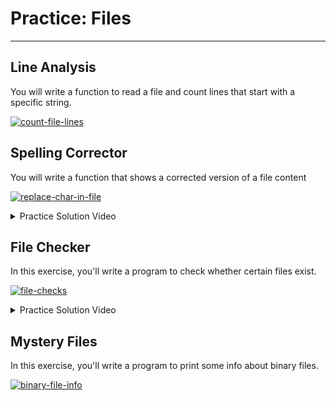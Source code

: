 # Practice: Files

---

## Line Analysis

You will write a function to read a file and count lines that start with a specific string.

[![count-file-lines](https://img.shields.io/static/v1?label=Open%20Project&message=count%20file%20lines&color=blue)](https://classroom.github.com/a/1kxDKuUN)

## Spelling Corrector

You will write a function that shows a corrected version of a file content

[![replace-char-in-file](https://img.shields.io/static/v1?label=Open%20Project&message=replace%20char%20in%20file&color=blue)](https://classroom.github.com/a/K1zOUhNZ)

<details><summary>Practice Solution Video</summary>

<div style="position: relative; padding-bottom: 56.25%; height: 0;"><iframe src="https://youtube.com/embed/pvoKy7b5QPk" frameborder="0" webkitallowfullscreen mozallowfullscreen allowfullscreen style="position: absolute; top: 0; left: 0; width: 100%; height: 100%;"></iframe></div>

</details>

## File Checker

In this exercise, you'll write a program to check whether certain files exist.

[![file-checks](https://img.shields.io/static/v1?label=Open%20Project&message=file%20checks&color=blue)](https://classroom.github.com/a/Dajh96AT)

<details><summary>Practice Solution Video</summary>

<div style="position: relative; padding-bottom: 56.25%; height: 0;"><iframe src="https://www.youtube.com/embed/Q17ey-0NXY0" title="YouTube video player" frameborder="0" allow="accelerometer; autoplay; clipboard-write; encrypted-media; gyroscope; picture-in-picture" allowfullscreen style="position: absolute; top: 0; left: 0; width: 100%; height: 100%;"></iframe></div>

</details>

## Mystery Files

In this exercise, you'll write a program to print some info about binary files.

[![binary-file-info](https://img.shields.io/static/v1?label=Open%20Project&message=binary%20file%20info&color=blue)](https://classroom.github.com/a/PYcGZs2t)
